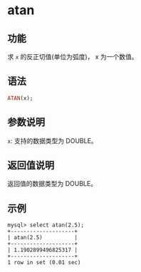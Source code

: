 # atan

## 功能

求 `x` 的反正切值(单位为弧度)， x 为一个数值。

## 语法

```Haskell
ATAN(x);
```

## 参数说明

`x`: 支持的数据类型为 DOUBLE。

## 返回值说明

返回值的数据类型为 DOUBLE。

## 示例

```Plain Text
mysql> select atan(2.5);
+--------------------+
| atan(2.5)          |
+--------------------+
| 1.1902899496825317 |
+--------------------+
1 row in set (0.01 sec)
```
